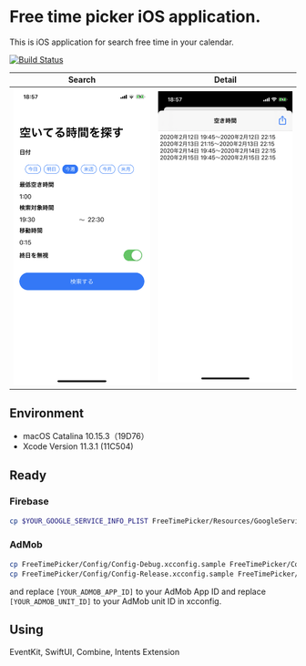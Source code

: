 #  Free time picker iOS application.

This is iOS application for search free time in your calendar.

[![Build Status](https://app.bitrise.io/app/1e5ee18b31a8c2b1/status.svg?token=A0DCFVC9_LGYtl_d7QhUgQ&branch=master)](https://app.bitrise.io/app/1e5ee18b31a8c2b1)

Search | Detail
-------|--------
![search](images/search.png) | ![detail](images/detail.png)

## Environment

- macOS Catalina 10.15.3（19D76）
- Xcode Version 11.3.1 (11C504)

## Ready

### Firebase

```sh
cp $YOUR_GOOGLE_SERVICE_INFO_PLIST FreeTimePicker/Resources/GoogleService-Info.plist
```

### AdMob

```sh
cp FreeTimePicker/Config/Config-Debug.xcconfig.sample FreeTimePicker/Config/Config-Debug.xcconfig
cp FreeTimePicker/Config/Config-Release.xcconfig.sample FreeTimePicker/Config/Config-Release.xcconfig
```

and replace `[YOUR_ADMOB_APP_ID]` to your AdMob App ID and replace `[YOUR_ADMOB_UNIT_ID]` to your AdMob unit ID in xcconfig.

## Using

EventKit, SwiftUI, Combine, Intents Extension
